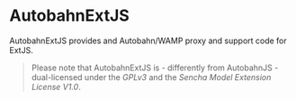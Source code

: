# AutobahnExtJS

AutobahnExtJS provides and Autobahn/WAMP proxy and support code for ExtJS.

> Please note that AutobahnExtJS is - differently from AutobahnJS - dual-licensed
> under the *GPLv3* and the *Sencha Model Extension License V1.0*.
